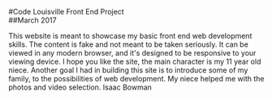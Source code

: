 #Code Louisville Front End Project                                     
##March 2017

This website is meant to showcase my basic front end web development skills. The content is fake and not meant to be taken seriously. It can be viewed in any modern browser, and it's designed to be responsive to your viewing device.
I hope you like the site, the main character is my 11 year old niece. Another goal I had in building this site is to introduce some of my family, to the possibilities of web development. My niece helped me with the photos and video selection. Isaac Bowman  
